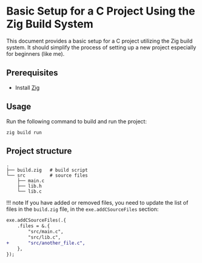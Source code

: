 # Basic Setup for a C Project Using the Zig Build System

This document provides a basic setup for a C project utilizing the Zig build system. It should simplify the process of setting up a new project especially for beginners (like me).

## Prerequisites
- Install [Zig](https://ziglang.org/learn/getting-started/#installing-zig)

## Usage

Run the following command to build and run the project:
```shell
zig build run
```

## Project structure
```
.
├── build.zig   # build script
└── src         # source files
    ├── main.c
    ├── lib.h
    └── lib.c
```

!!! note
If you have added or removed files, you need to update the list of files in the `build.zig` file, in the `exe.addCSourceFiles` section:
```diff
exe.addCSourceFiles(.{  
    .files = &.{
        "src/main.c",
        "src/lib.c",
+       "src/another_file.c",
    },
});
```